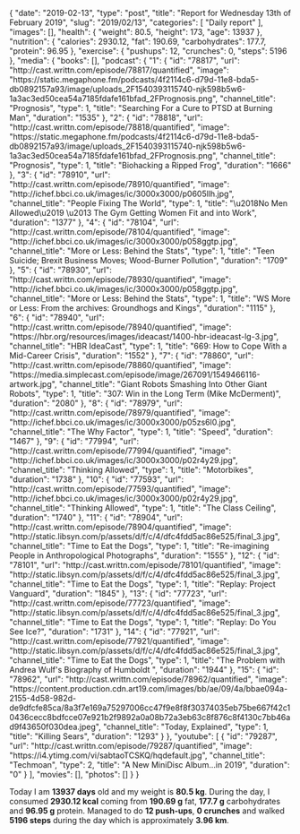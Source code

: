 {
    "date": "2019-02-13",
    "type": "post",
    "title": "Report for Wednesday 13th of February 2019",
    "slug": "2019\/02\/13",
    "categories": [
        "Daily report"
    ],
    "images": [],
    "health": {
        "weight": 80.5,
        "height": 173,
        "age": 13937
    },
    "nutrition": {
        "calories": 2930.12,
        "fat": 190.69,
        "carbohydrates": 177.7,
        "protein": 96.95
    },
    "exercise": {
        "pushups": 12,
        "crunches": 0,
        "steps": 5196
    },
    "media": {
        "books": [],
        "podcast": {
            "1": {
                "id": "78817",
                "url": "http:\/\/cast.writtn.com\/episode\/78817\/quantified",
                "image": "https:\/\/static.megaphone.fm\/podcasts\/4f2114c6-d79d-11e8-bda5-db0892157a93\/image\/uploads_2F1540393115740-njk598b5w6-1a3ac3ed50cea54a7185fdafe161bfad_2FPrognosis.png",
                "channel_title": "Prognosis",
                "type": 1,
                "title": "Searching For a Cure to PTSD at Burning Man",
                "duration": "1535"
            },
            "2": {
                "id": "78818",
                "url": "http:\/\/cast.writtn.com\/episode\/78818\/quantified",
                "image": "https:\/\/static.megaphone.fm\/podcasts\/4f2114c6-d79d-11e8-bda5-db0892157a93\/image\/uploads_2F1540393115740-njk598b5w6-1a3ac3ed50cea54a7185fdafe161bfad_2FPrognosis.png",
                "channel_title": "Prognosis",
                "type": 1,
                "title": "Biohacking a Ripped Frog",
                "duration": "1666"
            },
            "3": {
                "id": "78910",
                "url": "http:\/\/cast.writtn.com\/episode\/78910\/quantified",
                "image": "http:\/\/ichef.bbci.co.uk\/images\/ic\/3000x3000\/p0605llh.jpg",
                "channel_title": "People Fixing The World",
                "type": 1,
                "title": "\u2018No Men Allowed\u2019 \u2013 The Gym Getting Women Fit and into Work",
                "duration": "1377"
            },
            "4": {
                "id": "78104",
                "url": "http:\/\/cast.writtn.com\/episode\/78104\/quantified",
                "image": "http:\/\/ichef.bbci.co.uk\/images\/ic\/3000x3000\/p058ggtp.jpg",
                "channel_title": "More or Less: Behind the Stats",
                "type": 1,
                "title": "Teen Suicide; Brexit Business Moves; Wood-Burner Pollution",
                "duration": "1709"
            },
            "5": {
                "id": "78930",
                "url": "http:\/\/cast.writtn.com\/episode\/78930\/quantified",
                "image": "http:\/\/ichef.bbci.co.uk\/images\/ic\/3000x3000\/p058ggtp.jpg",
                "channel_title": "More or Less: Behind the Stats",
                "type": 1,
                "title": "WS More or Less: From the archives: Groundhogs and Kings",
                "duration": "1115"
            },
            "6": {
                "id": "78940",
                "url": "http:\/\/cast.writtn.com\/episode\/78940\/quantified",
                "image": "https:\/\/hbr.org\/resources\/images\/ideacast\/1400-hbr-ideacast-lg-3.jpg",
                "channel_title": "HBR IdeaCast",
                "type": 1,
                "title": "669: How to Cope With a Mid-Career Crisis",
                "duration": "1552"
            },
            "7": {
                "id": "78860",
                "url": "http:\/\/cast.writtn.com\/episode\/78860\/quantified",
                "image": "https:\/\/media.simplecast.com\/episode\/image\/267091\/1549466116-artwork.jpg",
                "channel_title": "Giant Robots Smashing Into Other Giant Robots",
                "type": 1,
                "title": "307: Win in the Long Term (Mike McDerment)",
                "duration": "2080"
            },
            "8": {
                "id": "78979",
                "url": "http:\/\/cast.writtn.com\/episode\/78979\/quantified",
                "image": "http:\/\/ichef.bbci.co.uk\/images\/ic\/3000x3000\/p05zs6l0.jpg",
                "channel_title": "The Why Factor",
                "type": 1,
                "title": "Speed",
                "duration": "1467"
            },
            "9": {
                "id": "77994",
                "url": "http:\/\/cast.writtn.com\/episode\/77994\/quantified",
                "image": "http:\/\/ichef.bbci.co.uk\/images\/ic\/3000x3000\/p02r4y29.jpg",
                "channel_title": "Thinking Allowed",
                "type": 1,
                "title": "Motorbikes",
                "duration": "1738"
            },
            "10": {
                "id": "77593",
                "url": "http:\/\/cast.writtn.com\/episode\/77593\/quantified",
                "image": "http:\/\/ichef.bbci.co.uk\/images\/ic\/3000x3000\/p02r4y29.jpg",
                "channel_title": "Thinking Allowed",
                "type": 1,
                "title": "The Class Ceiling",
                "duration": "1740"
            },
            "11": {
                "id": "78904",
                "url": "http:\/\/cast.writtn.com\/episode\/78904\/quantified",
                "image": "http:\/\/static.libsyn.com\/p\/assets\/d\/f\/c\/4\/dfc4fdd5ac86e525\/final_3.jpg",
                "channel_title": "Time to Eat the Dogs",
                "type": 1,
                "title": "Re-imagining People in Anthropological Photographs",
                "duration": "1555"
            },
            "12": {
                "id": "78101",
                "url": "http:\/\/cast.writtn.com\/episode\/78101\/quantified",
                "image": "http:\/\/static.libsyn.com\/p\/assets\/d\/f\/c\/4\/dfc4fdd5ac86e525\/final_3.jpg",
                "channel_title": "Time to Eat the Dogs",
                "type": 1,
                "title": "Replay: Project Vanguard",
                "duration": "1845"
            },
            "13": {
                "id": "77723",
                "url": "http:\/\/cast.writtn.com\/episode\/77723\/quantified",
                "image": "http:\/\/static.libsyn.com\/p\/assets\/d\/f\/c\/4\/dfc4fdd5ac86e525\/final_3.jpg",
                "channel_title": "Time to Eat the Dogs",
                "type": 1,
                "title": "Replay: Do You See Ice?",
                "duration": "1731"
            },
            "14": {
                "id": "77921",
                "url": "http:\/\/cast.writtn.com\/episode\/77921\/quantified",
                "image": "http:\/\/static.libsyn.com\/p\/assets\/d\/f\/c\/4\/dfc4fdd5ac86e525\/final_3.jpg",
                "channel_title": "Time to Eat the Dogs",
                "type": 1,
                "title": "The Problem with Andrea Wulf's Biography of Humboldt ",
                "duration": "1944"
            },
            "15": {
                "id": "78962",
                "url": "http:\/\/cast.writtn.com\/episode\/78962\/quantified",
                "image": "https:\/\/content.production.cdn.art19.com\/images\/bb\/ae\/09\/4a\/bbae094a-2155-4d58-982d-de9dfcfe85ca\/8a3f7e169a75297006cc47f9e8f8f30374035eb75be667f42c10436cecc8bdfcce07e921b2f9892a0a08b72a3eb63c8f876c8f4130c7bb46ad9f43650f030dea.jpeg",
                "channel_title": "Today, Explained",
                "type": 1,
                "title": "Killing Sears",
                "duration": "1293"
            }
        },
        "youtube": [
            {
                "id": "79287",
                "url": "http:\/\/cast.writtn.com\/episode\/79287\/quantified",
                "image": "https:\/\/i4.ytimg.com\/vi\/sabtaoTCSKQ\/hqdefault.jpg",
                "channel_title": "Techmoan",
                "type": 2,
                "title": "A New MiniDisc Album...in 2019",
                "duration": "0"
            }
        ],
        "movies": [],
        "photos": []
    }
}

Today I am <strong>13937 days</strong> old and my weight is <strong>80.5 kg</strong>. During the day, I consumed <strong>2930.12 kcal</strong> coming from <strong>190.69 g</strong> fat, <strong>177.7 g</strong> carbohydrates and <strong>96.95 g</strong> protein. Managed to do <strong>12 push-ups</strong>, <strong>0 crunches</strong> and walked <strong>5196 steps</strong> during the day which is approximately <strong>3.96 km</strong>.